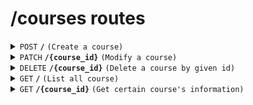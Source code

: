 # /courses routes

<details>
<summary><code>POST</code> <code><b>/</b></code> <code>(Create a course)</code></summary>

<br />only for admin

##### Headers

> | key           | value          | description   |
> | ------------- | -------------- | ------------- |
> | Authorization | `Bearer token` | The jwt token |

##### Body (application/json)

> | key         | required | data type | description                                                   |
> | ----------- | -------- | --------- | ------------------------------------------------------------- |
> | title       | true     | string    | title of the course                                           |
> | timeSlot    | true     | string    | timeSlot of the course (Morning, Afternoon or Night)          |
> | weekday     | true     | string    | e.g. Monday...                                                |
> | courseType  | true     | string    | e.g. Group or Private                                         |
> | duration    | true     | int       | e.g. 60 (minutes)                                             |
> | weeks       | true     | int       | duration of the course in weeks                               |
> | max         | true     | int       | max people number of the course                               |
> | content     | true     | string    | content of course                                             |
> | startDay    | true     | string    | start date of the course, in format YYYY-MM-DD                |
> | fee         | true     | int       | course fee                                                    |
> | timeIdx     | true     | int[]     | time index of the course (used for table reservations)        |
> | usedTableId | true     | int[]     | table number used in the course (used for table reservations) |
> | coachEmail  | true     | string[]  | email of the coaches                                          |

##### Responses

> | http code | content-type       | response                                                            |
> | --------- | ------------------ | ------------------------------------------------------------------- |
> | `200`     | `application/json` | `{"message": "Success", "course_id": "ObjectId of the new course"}` |
> | `401`     | `text/plain`       | `"No token provided"` or `TokenExpiredError` or ...                 |
> | `403`     | `text/plain`       | `Invalid token`                                                     |
> | `403`     | `application/json` | `{"message": "Not authorized to create courses"}`                   |
> | `500`     | `application/json` | `{"message": "Error message"}`                                      |

</details>

<details>
<summary><code>PATCH</code> <code><b>/{course_id}</b></code> <code>(Modify a course)</code></summary>

<br />only for admin

##### Headers

> | key           | value          | description   |
> | ------------- | -------------- | ------------- |
> | Authorization | `Bearer token` | The jwt token |

##### Path Parameters

> | key       | required | data type | description      |
> | --------- | -------- | --------- | ---------------- |
> | course_id | true     | string    | id of the course |

##### Body (application/json)

> | key                                                                                | required | data type | description |
> | ---------------------------------------------------------------------------------- | -------- | --------- | ----------- |
> | ...something you want to update. See body of create course for available fields    | true     |           |             |
> | `weeks`, `timeIdx`, `usedTableId` and `startDay` must be provided as whole or none | false    |           |             |

##### Response

> | http code | content-type       | response                                         |
> | --------- | ------------------ | ------------------------------------------------ |
> | `200`     | `application/json` | `{"message": "Update successfully."}`            |
> | `400`     | `application/json` | `{ message: "Error message" }`                   |
> | `403`     | `text/plain`       | `Invalid token`                                  |
> | `403`     | `application/json` | `{"message": "Not authorized to update course"}` |
> | `500`     | `application/json` | `{"message": "Error message"}`                   |

</details>

<details>
<summary><code>DELETE</code> <code><b>/{course_id}</b></code> <code>(Delete a course by given id)</code></summary>

<br />only for admin

##### Headers

> | key           | value          | description   |
> | ------------- | -------------- | ------------- |
> | Authorization | `Bearer token` | The jwt token |

##### Path Parameters

> | key       | required | data type | description      |
> | --------- | -------- | --------- | ---------------- |
> | course_id | true     | string    | id of the course |

##### Responses

> | http code | content-type       | response                                         |
> | --------- | ------------------ | ------------------------------------------------ |
> | `200`     | `application/json` | `{"message": "Delete course successfully"}`      |
> | `400`     | `application/json` | `{"message": "error message"}`                   |
> | `403`     | `text/plain`       | `Invalid token`                                  |
> | `403`     | `application/json` | `{"message": "Not authorized to delete course"}` |

</details>

<details>
<summary><code>GET</code> <code><b>/</b></code> <code>(List all course)</code></summary>

##### Responses

> | http code | content-type       | response                                                                                                                    |
> | --------- | ------------------ | --------------------------------------------------------------------------------------------------------------------------- |
> | `200`     | `application/json` | `all course information in an array, whose item is a course and the same as create course, except that id is also included` |

</details>
<details>
<summary><code>GET</code> <code><b>/{course_id}</b></code> <code>(Get certain course's information)</code></summary>

##### Path Parameters

> | key       | required | data type | description      |
> | --------- | -------- | --------- | ---------------- |
> | course_id | true     | string    | id of the course |

##### Response

> | http code | content-type       | response                                                                 |
> | --------- | ------------------ | ------------------------------------------------------------------------ |
> | `200`     | `application/json` | `course info, as same as create course, except that id is also included` |
> | `400` ... | `application/json` | `{ message: "error message" }`                                           |

</details>
